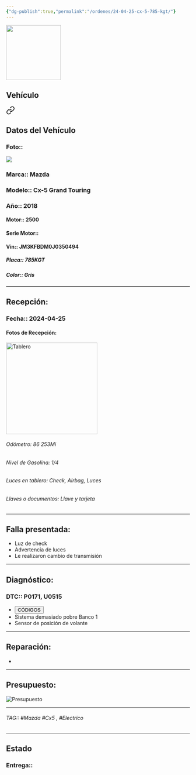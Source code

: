 ```yaml
---
{"dg-publish":true,"permalink":"/ordenes/24-04-25-cx-5-785-kgt/"}
---
```


<img src="https://lh3.googleusercontent.com/d/137fl3TIZ0-PU8b-Pt0bsjclwHub_u78G" width="150">

## Vehículo

<div class="transclusion internal-embed is-loaded"><a class="markdown-embed-link" href="/vehiculos/mazda/cx-5-785-kgt/#datos-del-vehiculo" aria-label="Open link"><svg xmlns="http://www.w3.org/2000/svg" width="24" height="24" viewBox="0 0 24 24" fill="none" stroke="currentColor" stroke-width="2" stroke-linecap="round" stroke-linejoin="round" class="svg-icon lucide-link"><path d="M10 13a5 5 0 0 0 7.54.54l3-3a5 5 0 0 0-7.07-7.07l-1.72 1.71"></path><path d="M14 11a5 5 0 0 0-7.54-.54l-3 3a5 5 0 0 0 7.07 7.07l1.71-1.71"></path></svg></a><div class="markdown-embed">



## Datos del Vehículo 
### Foto:: 
<img src="https://lh3.googleusercontent.com/d/1THFLirHQPec1jUC-xLt_CeKq27ZLSSBi">

### Marca:: Mazda
### Modelo:: Cx-5 Grand Touring
### Año:: 2018
#### Motor:: 2500
#### Serie Motor:: 
#### Vin:: JM3KFBDM0J0350494
##### Placa:: 785KGT
##### Color:: Gris
---


</div></div>


## Recepción:
### Fecha:: 2024-04-25
#### Fotos de Recepción: 
<img src="https://lh3.googleusercontent.com/d/1TDqgYVdm1QYKZx3tfbpU-VInuNaY8pZ6" width="250" Alt="Tablero">

###### Odómetro: 86 253Mi
###### Nivel de Gasolina: 1/4
###### Luces en tablero: Check, Airbag, Luces
###### Llaves o documentos: Llave y tarjeta

---

## Falla presentada:
- Luz de check 
- Advertencia de luces 
- Le realizaron cambio de transmisión 


---

## Diagnóstico:
### DTC:: P0171, U0515

- <a href="https://usait.x431.com/Home/Report/reportDetail/diagnose_record_id/bbe5f10cgeKw54KwKwAEoG2Ylp/report_type/D/l/es/timezone/-6"><button class="btn success">CÓDIGOS</button></a>
- Sistema demasiado pobre Banco 1
- Sensor de posición de volante 

---
## Reparación:
- 

---

## Presupuesto:

<img src="https://lh3.googleusercontent.com/d/" Alt="Presupuesto">

---

###### TAG:: #Mazda #Cx5 , #Electrico 

---

## Estado

### Entrega:: 


